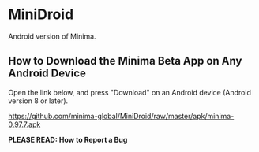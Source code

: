 # MiniDroid

Android version of Minima.

## How to Download the Minima Beta App on Any Android Device 

Open the link below, and press "Download" on an Android device (Android version 8 or later).

https://github.com/minima-global/MiniDroid/raw/master/apk/minima-0.97.7.apk

**PLEASE READ: How to Report a Bug**
